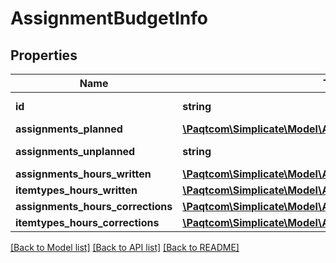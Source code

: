 # AssignmentBudgetInfo

## Properties

 Name                              | Type                                                                                          | Description | Notes                                          
-----------------------------------|-----------------------------------------------------------------------------------------------|-------------|------------------------------------------------
 **id**                            | **string**                                                                                    |             | [optional] [default to 'assignmentbudget:abc'] 
 **assignments_planned**           | [**\Paqtcom\Simplicate\Model\AssignmentBudgetInfoFuturePast**](AssignmentBudgetInfoFuturePast.md) |             | [optional]                                     
 **assignments_unplanned**         | **string**                                                                                    |             | [optional] [default to 'PT28H45M']             
 **assignments_hours_written**     | [**\Paqtcom\Simplicate\Model\AssignmentBudgetInfoFuturePast**](AssignmentBudgetInfoFuturePast.md) |             | [optional]                                     
 **itemtypes_hours_written**       | [**\Paqtcom\Simplicate\Model\AssignmentBudgetInfoFuturePast**](AssignmentBudgetInfoFuturePast.md) |             | [optional]                                     
 **assignments_hours_corrections** | [**\Paqtcom\Simplicate\Model\AssignmentBudgetInfoFuturePast**](AssignmentBudgetInfoFuturePast.md) |             | [optional]                                     
 **itemtypes_hours_corrections**   | [**\Paqtcom\Simplicate\Model\AssignmentBudgetInfoFuturePast**](AssignmentBudgetInfoFuturePast.md) |             | [optional]                                     

[[Back to Model list]](../README.md#documentation-for-models) [[Back to API list]](../README.md#documentation-for-api-endpoints) [[Back to README]](../README.md)



